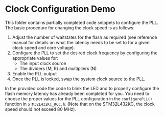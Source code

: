 # Clock Configuration Demo

This folder contains partially completed code snippets to configure the PLL.
The basic procedure for changing the clock speed is as follows:
1. Adjust the number of waitstates for the flash as required (see reference manual for details on what the latency needs to be set to for a given clock speed and core voltage).
2. Configure the PLL to set the desired clock frequency by configuring the appropriate values for:
   * The input clock source
   * The dividers (M, R) and multipliers (N)
3. Enable the PLL output
4. Once the PLL is locked, swap the system clock source to the PLL.

In the provided code the code to blink the LED and to properly configure the flash memory latency has already been completed for you.
You need to choose the proper values for the PLL configuration in the `configurePLL()` function in `STM32L432KC_RCC.h`.
(Note that on the STM32L432KC, the clock speed should not exceed 80 MHz).
